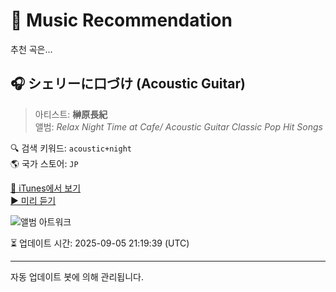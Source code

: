 
# 🎵 Music Recommendation

추천 곡은...

## 🎧 シェリーに口づけ (Acoustic Guitar)  
> 아티스트: **榊原長紀**  
> 앨범: _Relax Night Time at Cafe/ Acoustic Guitar Classic Pop Hit Songs_  

🔍 검색 키워드: `acoustic+night`  
🌎 국가 스토어: `JP`

[🔗 iTunes에서 보기](https://music.apple.com/jp/album/%E3%82%B7%E3%82%A7%E3%83%AA%E3%83%BC%E3%81%AB%E5%8F%A3%E3%81%A5%E3%81%91-acoustic-guitar/317863775?i=317863798&uo=4)  
[▶️ 미리 듣기](https://audio-ssl.itunes.apple.com/itunes-assets/AudioPreview125/v4/35/65/fd/3565fdc1-8313-74d4-d626-4dd3a1ddbe3c/mzaf_5536649143081023428.plus.aac.p.m4a)

![앨범 아트워크](https://is1-ssl.mzstatic.com/image/thumb/Music124/v4/b7/d0/e1/b7d0e145-758c-c411-ccf0-eec01b1dc3ae/mzi.rpfytyur.jpg/100x100bb.jpg)

⏳ 업데이트 시간: 2025-09-05 21:19:39 (UTC)

---
자동 업데이트 봇에 의해 관리됩니다.
